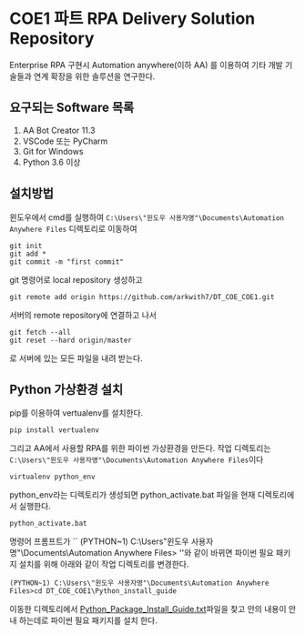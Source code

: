 # COE1 파트 RPA Delivery Solution Repository
Enterprise RPA 구현시 Automation anywhere(이하 AA) 를 이용하여 기타 개발 기술들과 연계 확장을 위한 솔루션을 연구한다.

## 요구되는 Software 목록
1. AA Bot Creator 11.3
2. VSCode 또는 PyCharm
3. Git for Windows
4. Python 3.6 이상

## 설치방법
윈도우에서 cmd를 실행하여 `` C:\Users\"윈도우 사용자명"\Documents\Automation Anywhere Files `` 디렉토리로 이동하여
```
git init
git add *
git commit -m "first commit"
```
git 명령어로 local repository 생성하고
```
git remote add origin https://github.com/arkwith7/DT_COE_COE1.git
```
서버의 remote repository에 연결하고 나서
```
git fetch --all
git reset --hard origin/master
```
로 서버에 있는 모든 파일을 내려 받는다.

## Python 가상환경 설치
pip를 이용하여 vertualenv를 설치한다.
```
pip install vertualenv
```
그리고 AA에서 사용할 RPA를 위한 파이썬 가상환경을 만든다. 작업 디렉토리는 `` C:\Users\"윈도우 사용자명"\Documents\Automation Anywhere Files ``이다
```
virtualenv python_env
```
python_env라는 디렉토리가 생성되면 python_activate.bat 파일을 현재 디렉토리에서 실행한다.
```
python_activate.bat
```
명령어 프롬프트가 `` (PYTHON~1) C:\Users\"윈도우 사용자명"\Documents\Automation Anywhere Files> ''와 같이 바뀌면 파이썬 필요 패키지 설치를 위해 아래와 같이 작업 디렉토리를 변경한다.
```
(PYTHON~1) C:\Users\"윈도우 사용자명"\Documents\Automation Anywhere Files>cd DT_COE_COE1\Python_install_guide
```
이동한 디렉토리에서 [Python_Package_Install_Guide.txt](https://github.com/arkwith7/DT_COE_COE1/blob/master/DT_COE_COE1/Python_install_guide/Python_Package_Install_Guide.txt)파일을 찾고 안의 내용이 안내 하는데로 파이썬 필요 패키지를 설치 한다.
